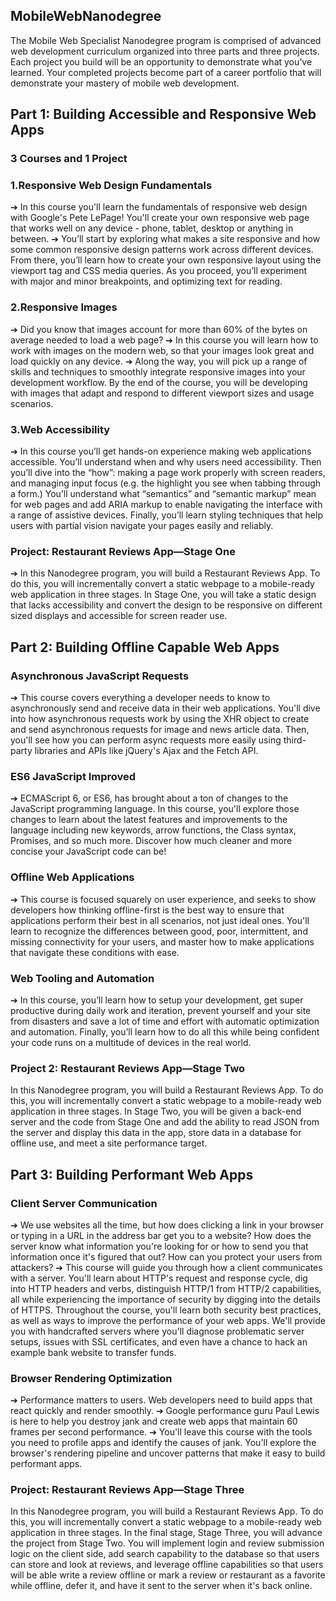 ## MobileWebNanodegree

The Mobile Web Specialist Nanodegree program is comprised of advanced web development curriculum organized into three parts and three projects. Each project you build will be an opportunity to demonstrate what you’ve learned. Your completed projects become part of a career portfolio that will demonstrate your mastery of mobile web development.

## Part   1:   Building   Accessible   and   Responsive   Web   Apps

### 3 Courses and 1 Project
### 1.Responsive   Web   Design Fundamentals
➔ In   this   course   you'll   learn   the   fundamentals   of   responsive   web design   with   Google's   Pete   LePage!   You'll   create   your   own responsive   web   page   that   works   well   on   any   device   -   phone, tablet,   desktop   or   anything   in   between.
➔ You’ll   start   by   exploring   what   makes   a   site   responsive   and   how some   common   responsive   design   patterns   work   across different   devices.   From   there,   you’ll   learn   how   to   create   your own   responsive   layout   using   the   viewport   tag   and   CSS   media queries.   As   you   proceed,   you’ll   experiment   with   major   and minor   breakpoints,   and   optimizing   text   for   reading.

### 2.Responsive   Images

➔ Did   you   know   that   images   account   for   more   than   60%   of   the bytes   on   average   needed   to   load   a   web   page?
➔ In   this   course   you   will   learn   how   to   work   with   images   on   the modern   web,   so   that   your   images   look   great   and   load   quickly   on any   device.
➔ Along   the   way,   you   will   pick   up   a   range   of   skills   and   techniques to   smoothly   integrate   responsive   images   into   your   development workflow.   By   the   end   of   the   course,   you   will   be   developing   with images   that   adapt   and   respond   to   different   viewport   sizes   and usage   scenarios.

### 3.Web   Accessibility

➔ In   this   course   you’ll   get   hands-on   experience   making   web applications   accessible.   You’ll   understand   when   and   why   users need   accessibility.   Then   you’ll   dive   into   the   “how”:   making   a page   work   properly   with   screen   readers,   and   managing   input focus   (e.g.   the   highlight   you   see   when   tabbing   through   a   form.) You’ll   understand   what   “semantics”   and   “semantic   markup” mean   for   web   pages   and   add   ARIA   markup   to   enable   navigating the   interface   with   a   range   of   assistive   devices.   Finally,   you’ll learn   styling   techniques   that   help   users   with   partial   vision navigate   your   pages   easily   and   reliably.

### Project:   Restaurant   Reviews   App—Stage   One

➔ In   this   Nanodegree   program,   you   will   build   a   Restaurant   Reviews   App.   To   do   this,   you   will   incrementally convert   a   static   webpage   to   a   mobile-ready   web   application   in   three   stages.   In   Stage   One,   you   will   take   a static   design   that   lacks   accessibility   and   convert   the   design   to   be   responsive   on   different   sized   displays   and accessible   for   screen   reader   use.

## Part   2:   Building   Offline   Capable   Web   Apps

### Asynchronous   JavaScript   Requests

➔ This   course   covers   everything   a   developer   needs   to   know   to asynchronously   send   and   receive   data   in   their   web   applications. You'll   dive   into   how   asynchronous   requests   work   by   using   the XHR   object   to   create   and   send   asynchronous   requests   for   image and   news   article   data.   Then,   you'll   see   how   you   can   perform async   requests   more   easily   using   third-party   libraries   and   APIs like   jQuery's   Ajax   and   the   Fetch   API.

### ES6   JavaScript   Improved

➔ ECMAScript   6,   or   ES6,   has   brought   about   a   ton   of   changes   to   the JavaScript   programming   language.   In   this   course,   you'll   explore those   changes   to   learn   about   the   latest   features   and improvements   to   the   language   including   new   keywords,   arrow functions,   the   Class   syntax,   Promises,   and   so   much   more. Discover   how   much   cleaner   and   more   concise   your   JavaScript code   can   be!

### Offline   Web   Applications

➔ This   course   is   focused   squarely   on   user   experience,   and   seeks to   show   developers   how   thinking   offline-first   is   the   best   way   to ensure   that   applications   perform   their   best   in   all   scenarios,   not just   ideal   ones.   You'll   learn   to   recognize   the   differences   between good,   poor,   intermittent,   and   missing   connectivity   for   your users,   and   master   how   to   make   applications   that   navigate   these conditions   with   ease.

### Web   Tooling   and   Automation

➔ In   this   course,   you’ll   learn   how   to   setup   your   development,   get super   productive   during   daily   work   and   iteration,   prevent yourself   and   your   site   from   disasters   and   save   a   lot   of   time   and effort   with   automatic   optimization   and   automation.   Finally,   you’ll learn   how   to   do   all   this   while   being   confident   your   code   runs   on a   multitude   of   devices   in   the   real   world.

### Project 2:   Restaurant   Reviews   App—Stage   Two

In   this   Nanodegree   program,   you   will   build   a   Restaurant   Reviews   App.   To   do   this,   you   will   incrementally convert   a   static   webpage   to   a   mobile-ready   web   application   in   three   stages.   In   Stage   Two,   you   will   be   given   a back-end   server   and   the   code   from   Stage   One   and   add   the   ability   to   read   JSON   from   the   server   and   display this   data   in   the   app,   store   data   in   a   database   for   offline   use,   and   meet   a   site   performance   target.

## Part   3:   Building   Performant   Web   Apps

### Client   Server   Communication

➔ We   use   websites   all   the   time,   but   how   does   clicking   a   link   in   your browser   or   typing   in   a   URL   in   the   address   bar   get   you   to   a website?   How   does   the   server   know   what   information   you're looking   for   or   how   to   send   you   that   information   once   it's   figured that   out?   How   can   you   protect   your   users   from   attackers?
➔ This   course   will   guide   you   through   how   a   client   communicates with   a   server.   You'll   learn   about   HTTP's   request   and   response cycle,   dig   into   HTTP   headers   and   verbs,   distinguish   HTTP/1   from HTTP/2   capabilities,   all   while   experiencing   the   importance   of security   by   digging   into   the   details   of   HTTPS.   Throughout   the course,   you'll   learn   both   security   best   practices,   as   well   as   ways to   improve   the   performance   of   your   web   apps.   We'll   provide you   with   handcrafted   servers   where   you'll   diagnose   problematic server   setups,   issues   with   SSL   certificates,   and   even   have   a chance   to   hack   an   example   bank   website   to   transfer   funds.

### Browser   Rendering   Optimization

➔ Performance   matters   to   users.   Web   developers   need   to   build apps   that   react   quickly   and   render   smoothly.
➔ Google   performance   guru   Paul   Lewis   is   here   to   help   you   destroy jank   and   create   web   apps   that   maintain   60   frames   per   second performance.
➔ You'll   leave   this   course   with   the   tools   you   need   to   profile   apps and   identify   the   causes   of   jank.   You'll   explore   the   browser's rendering   pipeline   and   uncover   patterns   that   make   it   easy   to build   performant   apps.

### Project:   Restaurant   Reviews   App—Stage   Three

In   this   Nanodegree   program,   you   will   build   a   Restaurant   Reviews   App.   To   do   this,   you   will   incrementally convert   a   static   webpage   to   a   mobile-ready   web   application   in   three   stages.   In   the   final   stage,   Stage   Three, you   will   advance   the   project   from   Stage   Two.   You   will   implement   login   and   review   submission   logic   on   the client   side,   add   search   capability   to   the   database   so   that   users   can   store   and   look   at   reviews,   and   leverage offline   capabilities   so   that   users   will   be   able   write   a   review   offline   or   mark   a   review   or   restaurant   as   a favorite   while   offline,   defer   it,   and   have   it   sent   to   the   server   when   it's   back   online.






